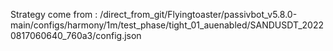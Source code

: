 Strategy come from : /direct_from_git/Flyingtoaster/passivbot_v5.8.0-main/configs/harmony/1m/test_phase/tight_01_auenabled/SANDUSDT_20220817060640_760a3/config.json